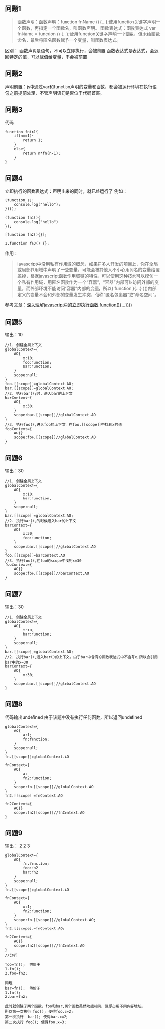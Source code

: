 ## 问题1
>函数声明：函数声明：function fnName () {…};使用function关键字声明一个函数，再指定一个函数名，叫函数声明。
函数表达式：函数表达式 var fnName = function () {…};使用function关键字声明一个函数，但未给函数命名，最后将匿名函数赋予一个变量，叫函数表达式。

区别：
函数声明是语句，不可以立即执行，会被前置
函数表达式是表达式，会返回特定的值，可以赋值给变量，不会被前置

## 问题2 
声明前置：js中通过var和function声明的变量和函数，都会被运行环境在执行语句之前提前处理，不管声明语句是否位于代码首部。

## 问题3
代码
```
function fn(n){
	if(n==1){
		return 1;	
	}
	else{
		return n*fn(n-1);
	}
}
```
## 问题4
立即执行的函数表达式：声明出来的同时，就已经运行了
例如：
```
(function (){
	console.log("hello");
})();

(function fn1(){
	console.log("hello")
});

[function fn2(){}];

1,function fn3() {};
```
作用：
>javascript中没用私有作用域的概念，如果在多人开发的项目上，你在全局或局部作用域中声明了一些变量，可能会被其他人不小心用同名的变量给覆盖掉，根据javascript函数作用域链的特性，可以使用这种技术可以模仿一个私有作用域，用匿名函数作为一个“容器”，“容器”内部可以访问外部的变量，而外部环境不能访问“容器”内部的变量，所以( function(){…} )()内部定义的变量不会和外部的变量发生冲突，俗称“匿名包裹器”或“命名空间”。

参考文章：[深入理解javascript中的立即执行函数(function(){…})()](http://www.jb51.net/article/50967.html)

## 问题5
输出：10
```
//1. 创建全局上下文
globalContext={
	AO{
		x:10;
		foo:function;
		bar:function;
	}
	scope:null;	
}
foo.[[scope]]=globalContext.AO;
bar.[[scope]]=globalContext.AO;
//2. 执行bar();时，进入bar的上下文
barContext={
	AO{
		x:30;
	}
	scope:bar.[[scope]]//globalContext.AO
}
//3. 执行foo(),进入foo的上下文，在foo.[[scope]]中找到x的值
fooContext={
	AO{}
	scope:foo.[[scope]]//globalContext.AO
}
```

## 问题6
输出：30
```
//1. 创建全局上下文
globalContext={
	AO{
		x:10;
		bar:function;
	}
	scope:null;	
}
bar.[[scope]]=globalContext.AO;
//2. 执行bar(),的时候进入bar的上下文
barContext={
	AO{
		x:30;
		foo:function;
	}
	scope:bar.[[scope]]//globalContext.AO
}
foo.[[scope]]=barContext.AO
//3. 执行foo(),在foo的scope中找到x=30
fooContext={
	AO{}
	scope:foo.[[scope]]//barContext.AO
}
```

## 问题7
输出：30
```
//1. 创建全局上下文
globalContext={
	AO{
		x:10;
		bar:function;
	}
	scope:null;	
}
bar.[[scope]]=globalContext.AO;
//2. 执行bar(),进入bar()的上下文。由于bar中含有的函数表达式中不含有x,所以会引用bar中的x=30
barContext={
	AO{
		x:30;
	}
	scope:bar.[[scope]]//globalContext.AO
}
```
## 问题8
代码输出undefined
由于该题中没有执行任何函数，所以返回undefined
```
globalContext={
	AO{
		a:1;
		fn:function;
	}
	scope:null;	
}
fn.[[scope]]=globalContext.AO

fnContext={
	AO{
		a:
		fn2:function;
	}
	scope:fn.[[scope]]//globalContext.AO
}
fn2.[[scope]]=fnContext.AO

fn2Context={
	AO{}
	scope:fn2[[scope]]//fnContext.AO
}

```

## 问题9
输出：
2
2
3
```
globalContext={
	AO{
		fn:function;
		foo:fn2
		bar:fn2
	}
	scope:null;	
}
fn.[[scope]]=globalContext.AO

fnContext={
	AO{
		x:1;
		fn2:function;	
	}
	scope:fn.[[scope]]//globalContext.AO;
}
fn2.[[scope]]=fnContext.AO;

fn2Context={
	AO{}
	scope:fn2[[scope]]//fnContext.AO
}
//分析

foo=fn();  等价于
1.fn();
2.foo=fn2;

同理
bar=fn();  等价于
1.fn();
2.bar=fn2;

此时就创建了两个函数，foo和bar,两个函数虽然功能相同，但却占用不同内存地址。
所以第一次执行 foo(); 使得foo.x=2; 
第一次执行  bar(); 使得bar.x=2;
第二次执行 foo(); 使得foo.x=3;

```